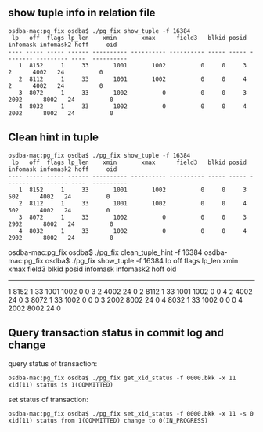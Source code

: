 
## show tuple info in relation file

```
osdba-mac:pg_fix osdba$ ./pg_fix show_tuple -f 16384
 lp   off  flags lp_len    xmin       xmax      field3   blkid posid infomask infomask2 hoff     oid
---- ----- ----- ------ ---------- ---------- ---------- ----- ----- -------- --------- ----  ----------
   1  8152     1     33       1001       1002          0     0     3        2      4002   24          0
   2  8112     1     33       1001       1002          0     0     4        2      4002   24          0
   3  8072     1     33       1002          0          0     0     3     2002      8002   24          0
   4  8032     1     33       1002          0          0     0     4     2002      8002   24          0
```

## Clean hint in tuple

```
osdba-mac:pg_fix osdba$ ./pg_fix show_tuple -f 16384
 lp   off  flags lp_len    xmin       xmax      field3   blkid posid infomask infomask2 hoff     oid
---- ----- ----- ------ ---------- ---------- ---------- ----- ----- -------- --------- ----  ----------
   1  8152     1     33       1001       1002          0     0     3      502      4002   24          0
   2  8112     1     33       1001       1002          0     0     4      502      4002   24          0
   3  8072     1     33       1002          0          0     0     3     2902      8002   24          0
   4  8032     1     33       1002          0          0     0     4     2902      8002   24          0
```

osdba-mac:pg_fix osdba$ ./pg_fix clean_tuple_hint -f 16384
osdba-mac:pg_fix osdba$ ./pg_fix show_tuple -f 16384
 lp   off  flags lp_len    xmin       xmax      field3   blkid posid infomask infomask2 hoff     oid
---- ----- ----- ------ ---------- ---------- ---------- ----- ----- -------- --------- ----  ----------
   1  8152     1     33       1001       1002          0     0     3        2      4002   24          0
   2  8112     1     33       1001       1002          0     0     4        2      4002   24          0
   3  8072     1     33       1002          0          0     0     3     2002      8002   24          0
   4  8032     1     33       1002          0          0     0     4     2002      8002   24          0

## Query transaction status in commit log and change


query status of transaction:

```
osdba-mac:pg_fix osdba$ ./pg_fix get_xid_status -f 0000.bkk -x 11
xid(11) status is 1(COMMITTED)
```

set status of transaction:

```
osdba-mac:pg_fix osdba$ ./pg_fix set_xid_status -f 0000.bkk -x 11 -s 0
xid(11) status from 1(COMMITTED) change to 0(IN_PROGRESS)
```


